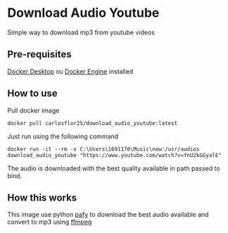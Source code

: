 # Download Audio Youtube
Simple way to download mp3 from youtube videos

## Pre-requisites
[Docker Desktop](https://docs.docker.com/desktop/) ou [Docker Engine](https://docs.docker.com/engine/) installed

## How to use
Pull docker image
```
docker pull carlosflor25/download_audio_youtube:latest
```
Just run using the following command
```
docker run -it --rm -v C:\Users\1691170\Music\new:/usr/audios download_audio_youtube "https://www.youtube.com/watch?v=YnU2kGGyalE"
```
The audio is downloaded with the best quality available in path passed to bind.
## How this works
This image use python [pafy](https://pypi.org/project/pafy/) to download the best audio available and convert to mp3 using [ffmpeg](https://ffmpeg.org/)

